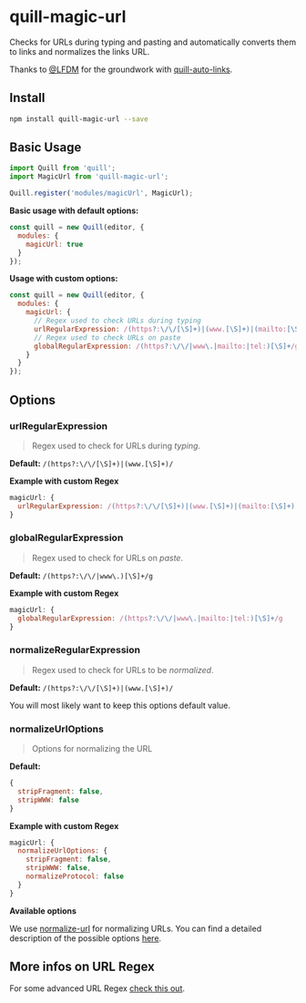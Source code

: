 # quill-magic-url

Checks for URLs during typing and pasting and automatically converts them to links and normalizes the links URL.

Thanks to [@LFDM](https://github.com/LFDM) for the groundwork with [quill-auto-links](https://github.com/SmallImprovements/quill-auto-links).

## Install

```bash
npm install quill-magic-url --save
```

## Basic Usage

```javascript
import Quill from 'quill';
import MagicUrl from 'quill-magic-url';

Quill.register('modules/magicUrl', MagicUrl);
```

**Basic usage with default options:**

```javascript
const quill = new Quill(editor, {
  modules: {
    magicUrl: true
  }
});
```

**Usage with custom options:**

```javascript
const quill = new Quill(editor, {
  modules: {
    magicUrl: {
      // Regex used to check URLs during typing
      urlRegularExpression: /(https?:\/\/[\S]+)|(www.[\S]+)|(mailto:[\S]+)|(tel:[\S]+)/,
      // Regex used to check URLs on paste
      globalRegularExpression: /(https?:\/\/|www\.|mailto:|tel:)[\S]+/g
    }
  }
});
```

## Options

### urlRegularExpression

> Regex used to check for URLs during *typing*.

**Default:** `/(https?:\/\/[\S]+)|(www.[\S]+)/`

**Example with custom Regex**

```javascript
magicUrl: {
  urlRegularExpression: /(https?:\/\/[\S]+)|(www.[\S]+)|(mailto:[\S]+)|(tel:[\S]+)/
}
```

### globalRegularExpression

> Regex used to check for URLs on *paste*.

**Default:** `/(https?:\/\/|www\.)[\S]+/g`

**Example with custom Regex**

```javascript
magicUrl: {
  globalRegularExpression: /(https?:\/\/|www\.|mailto:|tel:)[\S]+/g
}
```

### normalizeRegularExpression

> Regex used to check for URLs to be  *normalized*. 

**Default:** `/(https?:\/\/[\S]+)|(www.[\S]+)/`

You will most likely want to keep this options default value.

### normalizeUrlOptions

> Options for normalizing the URL

**Default:**
```javascript
{
  stripFragment: false,
  stripWWW: false
}
```

**Example with custom Regex**

```javascript
magicUrl: {
  normalizeUrlOptions: {
    stripFragment: false,
    stripWWW: false,
    normalizeProtocol: false
  }
}
```

**Available options**

We use [normalize-url](https://github.com/sindresorhus/normalize-url) for normalizing URLs. You can find a detailed description of the possible options [here](https://github.com/sindresorhus/normalize-url#api).

## More infos on URL Regex

For some advanced URL Regex [check this out](https://mathiasbynens.be/demo/url-regex).
